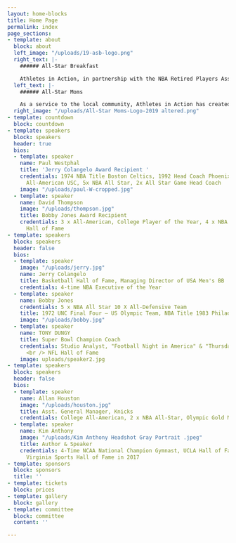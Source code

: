 ```yaml
---
layout: home-blocks
title: Home Page
permalink: index
page_sections:
- template: about
  block: about
  left_image: "/uploads/19-asb-logo.png"
  right_text: |-
    ###### All-Star Breakfast

    Athletes in Action, in partnership with the NBA Retired Players Association, will be hosting the 15th Annual All-Star Breakfast on February 16th, 2019, during the NBA All-Star Weekend. This event will celebrate character, leadership and faith and includes the presentation of the Jerry Colangelo and Bobby Jones Awards.
  left_text: |-
    ###### All-Star Moms

    As a service to the local community, Athletes in Action has created The All-Star Moms Champion Outreach, which occurs in conjunction with the All-Star Breakfast. It is designed to champion courageous single moms, by delivering a rare opportunity for support and encouragement with an exclusive All-Star experience. The aim is to encourage these moms to continue strong in the demanding journey of single parenting.
  right_image: "/uploads/All-Star Moms-Logo-2019 altered.png"
- template: countdown
  block: countdown
- template: speakers
  block: speakers
  header: true
  bios:
  - template: speaker
    name: Paul Westphal
    title: 'Jerry Colangelo Award Recipient '
    credentials: 1974 NBA Title Boston Celtics, 1992 Head Coach Phoenix Suns NBA Finals,
      All-American USC, 5x NBA All Star, 2x All Star Game Head Coach
    image: "/uploads/paul-W-cropped.jpg"
  - template: speaker
    name: David Thompson
    image: "/uploads/thompson.jpg"
    title: Bobby Jones Award Recipient
    credentials: 3 x All-American, College Player of the Year, 4 x NBA All Star, Basketball
      Hall of Fame
- template: speakers
  block: speakers
  header: false
  bios:
  - template: speaker
    image: "/uploads/jerry.jpg"
    name: Jerry Colangelo
    title: Basketball Hall of Fame, Managing Director of USA Men's BB
    credentials: 4-time NBA Executive of the Year
  - template: speaker
    name: Bobby Jones
    credentials: 5 x NBA All Star 10 X All-Defensive Team
    title: 1972 UNC Final Four – US Olympic Team, NBA Title 1983 Philadelphia 76ers
    image: "/uploads/bobby.jpg"
  - template: speaker
    name: TONY DUNGY
    title: Super Bowl Champion Coach
    credentials: Studio Analyst, "Football Night in America" & "Thursday Night Football"
      <br /> NFL Hall of Fame
    image: uploads/speaker2.jpg
- template: speakers
  block: speakers
  header: false
  bios:
  - template: speaker
    name: Allan Houston
    image: "/uploads/houston.jpg"
    title: Asst. General Manager, Knicks
    credentials: College All-American, 2 x NBA All-Star, Olympic Gold Medalist
  - template: speaker
    name: Kim Anthony
    image: "/uploads/Kim Anthony Headshot Gray Portrait .jpeg"
    title: Author & Speaker
    credentials: 4-Time NCAA National Champion Gymnast, UCLA Hall of Fame in 2000,
      Virginia Sports Hall of Fame in 2017
- template: sponsors
  block: sponsors
  title: ''
- template: tickets
  block: prices
- template: gallery
  block: gallery
- template: committee
  block: committee
  content: ''

---
```

